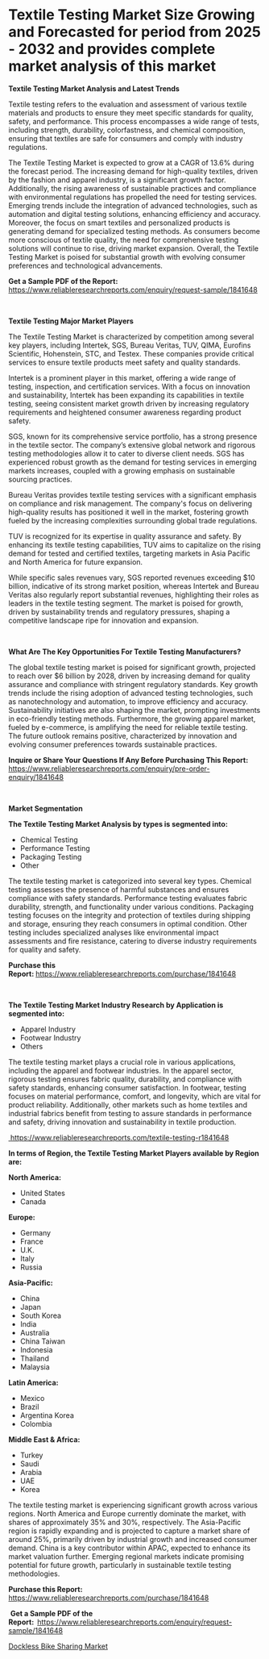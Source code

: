 <p><h1>Textile Testing Market Size Growing and Forecasted for period from 2025 - 2032 and provides complete market analysis of this market</h1></p><p><strong>Textile Testing Market Analysis and Latest Trends</strong></p>
<p><p>Textile testing refers to the evaluation and assessment of various textile materials and products to ensure they meet specific standards for quality, safety, and performance. This process encompasses a wide range of tests, including strength, durability, colorfastness, and chemical composition, ensuring that textiles are safe for consumers and comply with industry regulations.</p><p>The Textile Testing Market is expected to grow at a CAGR of 13.6% during the forecast period. The increasing demand for high-quality textiles, driven by the fashion and apparel industry, is a significant growth factor. Additionally, the rising awareness of sustainable practices and compliance with environmental regulations has propelled the need for testing services. Emerging trends include the integration of advanced technologies, such as automation and digital testing solutions, enhancing efficiency and accuracy. Moreover, the focus on smart textiles and personalized products is generating demand for specialized testing methods. As consumers become more conscious of textile quality, the need for comprehensive testing solutions will continue to rise, driving market expansion. Overall, the Textile Testing Market is poised for substantial growth with evolving consumer preferences and technological advancements.</p></p>
<p><strong>Get a Sample PDF of the Report:&nbsp;</strong> <a href="https://www.reliableresearchreports.com/enquiry/request-sample/1841648?utm_campaign=2298&utm_medium=2&utm_source=Github&utm_content=ia&utm_term=09032025&utm_id=textile-testing">https://www.reliableresearchreports.com/enquiry/request-sample/1841648</a></p>
<p>&nbsp;</p>
<p><strong>Textile Testing Major Market Players</strong></p>
<p><p>The Textile Testing Market is characterized by competition among several key players, including Intertek, SGS, Bureau Veritas, TUV, QIMA, Eurofins Scientific, Hohenstein, STC, and Testex. These companies provide critical services to ensure textile products meet safety and quality standards.</p><p>Intertek is a prominent player in this market, offering a wide range of testing, inspection, and certification services. With a focus on innovation and sustainability, Intertek has been expanding its capabilities in textile testing, seeing consistent market growth driven by increasing regulatory requirements and heightened consumer awareness regarding product safety.</p><p>SGS, known for its comprehensive service portfolio, has a strong presence in the textile sector. The company’s extensive global network and rigorous testing methodologies allow it to cater to diverse client needs. SGS has experienced robust growth as the demand for testing services in emerging markets increases, coupled with a growing emphasis on sustainable sourcing practices.</p><p>Bureau Veritas provides textile testing services with a significant emphasis on compliance and risk management. The company's focus on delivering high-quality results has positioned it well in the market, fostering growth fueled by the increasing complexities surrounding global trade regulations.</p><p>TUV is recognized for its expertise in quality assurance and safety. By enhancing its textile testing capabilities, TUV aims to capitalize on the rising demand for tested and certified textiles, targeting markets in Asia Pacific and North America for future expansion.</p><p>While specific sales revenues vary, SGS reported revenues exceeding $10 billion, indicative of its strong market position, whereas Intertek and Bureau Veritas also regularly report substantial revenues, highlighting their roles as leaders in the textile testing segment. The market is poised for growth, driven by sustainability trends and regulatory pressures, shaping a competitive landscape ripe for innovation and expansion.</p></p>
<p>&nbsp;</p>
<p><strong>What Are The Key Opportunities For Textile Testing Manufacturers?</strong></p>
<p><p>The global textile testing market is poised for significant growth, projected to reach over $6 billion by 2028, driven by increasing demand for quality assurance and compliance with stringent regulatory standards. Key growth trends include the rising adoption of advanced testing technologies, such as nanotechnology and automation, to improve efficiency and accuracy. Sustainability initiatives are also shaping the market, prompting investments in eco-friendly testing methods. Furthermore, the growing apparel market, fueled by e-commerce, is amplifying the need for reliable textile testing. The future outlook remains positive, characterized by innovation and evolving consumer preferences towards sustainable practices.</p></p>
<p><strong>Inquire or Share Your Questions If Any Before Purchasing This Report:</strong> <a href="https://www.reliableresearchreports.com/enquiry/pre-order-enquiry/1841648?utm_campaign=2298&utm_medium=2&utm_source=Github&utm_content=ia&utm_term=09032025&utm_id=textile-testing">https://www.reliableresearchreports.com/enquiry/pre-order-enquiry/1841648</a></p>
<p>&nbsp;</p>
<p><strong>Market Segmentation</strong></p>
<p><strong>The Textile Testing Market Analysis by types is segmented into:</strong></p>
<p><ul><li>Chemical Testing</li><li>Performance Testing</li><li>Packaging Testing</li><li>Other</li></ul></p>
<p><p>The textile testing market is categorized into several key types. Chemical testing assesses the presence of harmful substances and ensures compliance with safety standards. Performance testing evaluates fabric durability, strength, and functionality under various conditions. Packaging testing focuses on the integrity and protection of textiles during shipping and storage, ensuring they reach consumers in optimal condition. Other testing includes specialized analyses like environmental impact assessments and fire resistance, catering to diverse industry requirements for quality and safety.</p></p>
<p><strong>Purchase this Report:&nbsp;</strong><a href="https://www.reliableresearchreports.com/purchase/1841648?utm_campaign=2298&utm_medium=2&utm_source=Github&utm_content=ia&utm_term=09032025&utm_id=textile-testing">https://www.reliableresearchreports.com/purchase/1841648</a></p>
<p>&nbsp;</p>
<p><strong>The Textile Testing Market Industry Research by Application is segmented into:</strong></p>
<p><ul><li>Apparel Industry</li><li>Footwear Industry</li><li>Others</li></ul></p>
<p><p>The textile testing market plays a crucial role in various applications, including the apparel and footwear industries. In the apparel sector, rigorous testing ensures fabric quality, durability, and compliance with safety standards, enhancing consumer satisfaction. In footwear, testing focuses on material performance, comfort, and longevity, which are vital for product reliability. Additionally, other markets such as home textiles and industrial fabrics benefit from testing to assure standards in performance and safety, driving innovation and sustainability in textile production.</p></p>
<p><a href="https://www.reliableresearchreports.com/textile-testing-r1841648?utm_campaign=2298&utm_medium=2&utm_source=Github&utm_content=ia&utm_term=09032025&utm_id=textile-testing">&nbsp;https://www.reliableresearchreports.com/textile-testing-r1841648</a></p>
<p><strong>In terms of Region, the Textile Testing Market Players available by Region are:</strong></p>
<p>
    <p> <strong> North America: </strong>
        <ul>
            <li>United States</li>
            <li>Canada</li>
        </ul>
        </p> 
    <p> <strong> Europe: </strong>
        <ul>
            <li>Germany</li>
            <li>France</li>
            <li>U.K.</li>
            <li>Italy</li>
            <li>Russia</li>
        </ul>
        </p> 
    <p> <strong> Asia-Pacific: </strong>
        <ul>
            <li>China</li>
            <li>Japan</li>
            <li>South Korea</li>
            <li>India</li>
            <li>Australia</li>
            <li>China Taiwan</li>
            <li>Indonesia</li>
            <li>Thailand</li>
            <li>Malaysia</li>
        </ul>
        </p> 
    <p> <strong> Latin America: </strong>
        <ul>
            <li>Mexico</li>
            <li>Brazil</li>
            <li>Argentina Korea</li>
            <li>Colombia</li>
        </ul>
        </p> 
    <p> <strong> Middle East & Africa: </strong>
        <ul>
            <li>Turkey</li>
            <li>Saudi</li>
            <li>Arabia</li>
            <li>UAE</li>
            <li>Korea</li>
        </ul>
    </p>
    </p>
<p><p>The textile testing market is experiencing significant growth across various regions. North America and Europe currently dominate the market, with shares of approximately 35% and 30%, respectively. The Asia-Pacific region is rapidly expanding and is projected to capture a market share of around 25%, primarily driven by industrial growth and increased consumer demand. China is a key contributor within APAC, expected to enhance its market valuation further. Emerging regional markets indicate promising potential for future growth, particularly in sustainable textile testing methodologies.</p></p>
<p><strong>Purchase this Report: </strong><a href="https://www.reliableresearchreports.com/purchase/1841648?utm_campaign=2298&utm_medium=2&utm_source=Github&utm_content=ia&utm_term=09032025&utm_id=textile-testing">https://www.reliableresearchreports.com/purchase/1841648</a></p>
<p>&nbsp;<strong>Get a Sample PDF of the Report:&nbsp;&nbsp;</strong><a href="https://www.reliableresearchreports.com/enquiry/request-sample/1841648?utm_campaign=2298&utm_medium=2&utm_source=Github&utm_content=ia&utm_term=09032025&utm_id=textile-testing">https://www.reliableresearchreports.com/enquiry/request-sample/1841648</a></p>
<p><strong></strong></p>
<p><p><a href="https://github.com/DianaWilson796/Market-Research-Report-List-1/blob/main/dockless-bike-sharing-market.md?utm_campaign=2298&utm_medium=2&utm_source=Github&utm_content=ia&utm_term=09032025&utm_id=textile-testing">Dockless Bike Sharing Market</a></p></p>